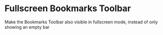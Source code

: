 
# Fullscreen Bookmarks Toolbar

Make the Bookmarks Toolbar also visible in fullscreen mode, instead of only showing an empty bar
